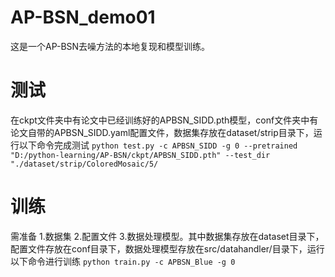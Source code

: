 # AP-BSN_demo01
这是一个AP-BSN去噪方法的本地复现和模型训练。
# 测试
在ckpt文件夹中有论文中已经训练好的APBSN_SIDD.pth模型，conf文件夹中有论文自带的APBSN_SIDD.yaml配置文件，数据集存放在dataset/strip目录下，运行以下命令完成测试
```python test.py -c APBSN_SIDD -g 0 --pretrained "D:/python-learning/AP-BSN/ckpt/APBSN_SIDD.pth" --test_dir "./dataset/strip/ColoredMosaic/5/```
# 训练
需准备 1.数据集 2.配置文件 3.数据处理模型。其中数据集存放在dataset目录下，配置文件存放在conf目录下，数据处理模型存放在src/datahandler/目录下，运行以下命令进行训练
```python train.py -c APBSN_Blue -g 0```

